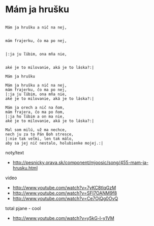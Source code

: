 
# Mám ja hrušku

```

Mám ja hrušku a nič na nej, 


mám frajerku, čo ma po nej,


|:ja ju ľúbim, ona mňa nie, 


aké je to milovanie, aká je to láska?:|

```


```
Mám ja hrušku

Mám ja hrušku a nič na nej, 
mám frajerku, čo ma po nej,
|:ja ju ľúbim, ona mňa nie, 
aké je to milovanie, aká je to láska?:|

Mám ja orech a nič na ňom,
mám frajera, čo ma po ňom,
|:ja ho ľúbim a on ma nie,
aké je to milovanie, aká je to láska?:|

Mal som milú, už ma nechce,
nech ju za to Pán Boh stresce,
|:nie tak veľmi, len tak málo,
aby sa jej nič nestalo, holubienke mojej.:|

```





noty/text
* http://pesnicky.orava.sk/component/mjoosic/song/455-mam-ja-hrusku.html

video
* http://www.youtube.com/watch?v=7yKC8tIqGzM
* http://www.youtube.com/watch?v=SFI7OANM9f8
* http://www.youtube.com/watch?v=Ce7OjQg0OvQ

total pjane - cool
* http://www.youtube.com/watch?v=y5kG-l-y1VM

